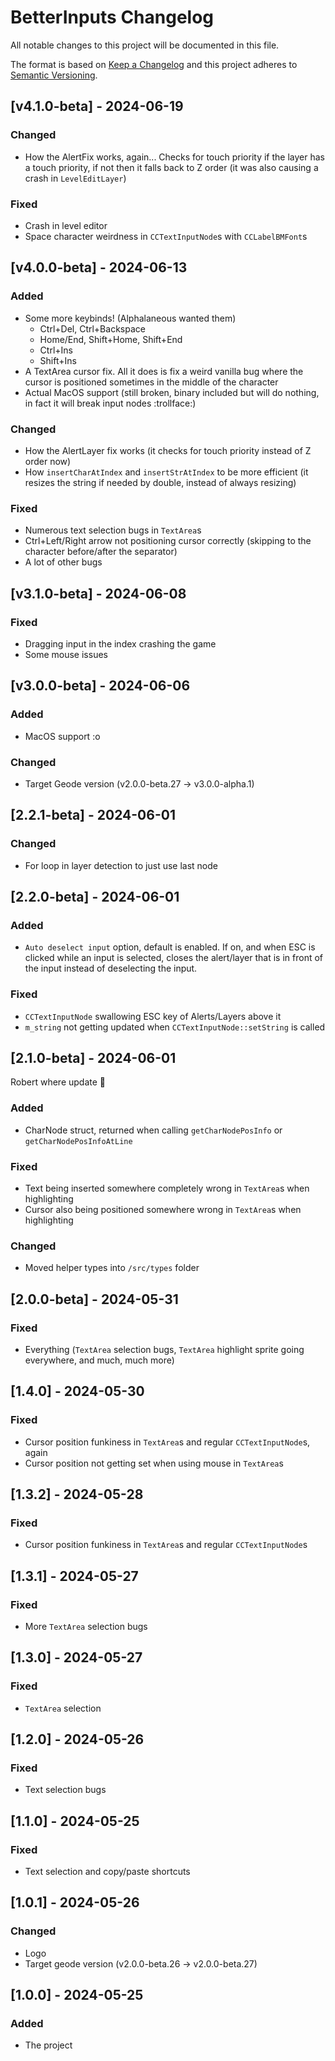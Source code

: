 # BetterInputs Changelog

All notable changes to this project will be documented in this file.

The format is based on [Keep a Changelog](http://keepachangelog.com/)
and this project adheres to [Semantic Versioning](http://semver.org/).

## [v4.1.0-beta] - 2024-06-19

### Changed

- How the AlertFix works, again... Checks for touch priority if the layer has a touch priority, if not then it falls back to Z order (it was also causing a crash in `LevelEditLayer`)

### Fixed

- Crash in level editor
- Space character weirdness in `CCTextInputNode`s with `CCLabelBMFont`s

## [v4.0.0-beta] - 2024-06-13

### Added

- Some more keybinds! (Alphalaneous wanted them)
  - Ctrl+Del, Ctrl+Backspace
  - Home/End, Shift+Home, Shift+End
  - Ctrl+Ins
  - Shift+Ins
- A TextArea cursor fix. All it does is fix a weird vanilla bug where the cursor is positioned sometimes in the middle of the character
- Actual MacOS support (still broken, binary included but will do nothing, in fact it will break input nodes :trollface:)

### Changed

- How the AlertLayer fix works (it checks for touch priority instead of Z order now)
- How `insertCharAtIndex` and `insertStrAtIndex` to be more efficient (it resizes the string if needed by double, instead of always resizing)

### Fixed

- Numerous text selection bugs in `TextArea`s
- Ctrl+Left/Right arrow not positioning cursor correctly (skipping to the character before/after the separator)
- A lot of other bugs

## [v3.1.0-beta] - 2024-06-08

### Fixed

- Dragging input in the index crashing the game
- Some mouse issues

## [v3.0.0-beta] - 2024-06-06

### Added

- MacOS support :o

### Changed

- Target Geode version (v2.0.0-beta.27 -> v3.0.0-alpha.1)

## [2.2.1-beta] - 2024-06-01

### Changed

- For loop in layer detection to just use last node

## [2.2.0-beta] - 2024-06-01

### Added

- `Auto deselect input` option, default is enabled. If on, and when ESC is clicked while an input is selected, closes the alert/layer that is in front of the input instead of deselecting the input.

### Fixed

- `CCTextInputNode` swallowing ESC key of Alerts/Layers above it
- `m_string` not getting updated when `CCTextInputNode::setString` is called

## [2.1.0-beta] - 2024-06-01

Robert where update 👀

### Added

- CharNode struct, returned when calling `getCharNodePosInfo` or `getCharNodePosInfoAtLine`

### Fixed

- Text being inserted somewhere completely wrong in `TextArea`s when highlighting
- Cursor also being positioned somewhere wrong in `TextArea`s when highlighting

### Changed

- Moved helper types into `/src/types` folder

## [2.0.0-beta] - 2024-05-31

### Fixed

- Everything (`TextArea` selection bugs, `TextArea` highlight sprite going everywhere, and much, much more)

## [1.4.0] - 2024-05-30

### Fixed

- Cursor position funkiness in `TextArea`s and regular `CCTextInputNode`s, again
- Cursor position not getting set when using mouse in `TextArea`s

## [1.3.2] - 2024-05-28

### Fixed

- Cursor position funkiness in `TextArea`s and regular `CCTextInputNode`s

## [1.3.1] - 2024-05-27

### Fixed

- More `TextArea` selection bugs

## [1.3.0] - 2024-05-27

### Fixed

- `TextArea` selection

## [1.2.0] - 2024-05-26

### Fixed

- Text selection bugs

## [1.1.0] - 2024-05-25

### Fixed

- Text selection and copy/paste shortcuts

## [1.0.1] - 2024-05-26

### Changed

- Logo
- Target geode version (v2.0.0-beta.26 -> v2.0.0-beta.27)

## [1.0.0] - 2024-05-25

### Added

- The project
